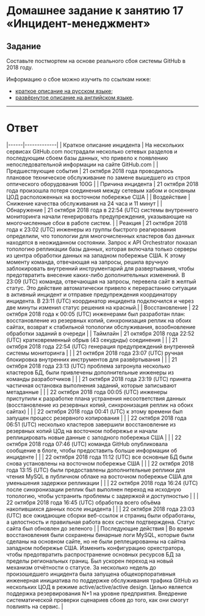 # Домашнее задание к занятию 17 «Инцидент-менеджмент»

## Задание

Составьте постмортем на основе реального сбоя системы GitHub в 2018 году.

Информацию о сбое можно изучить по ссылкам ниже:

* [краткое описание на русском языке](https://habr.com/ru/post/427301/);
* [развёрнутое описание на английском языке](https://github.blog/2018-10-30-oct21-post-incident-analysis/).

---

# Ответ

|------|-------------|
| Краткое описание инцидента | На нескольких сервисах GitHub.com пострадали несколько сетевых разделов и последующим сбоем базы данных, что привело к появлению непоследовательной информации на сайте GitHub.com |
| Предшествующие события | 21 октября 2018 года проводилось плановое техническое обслуживание по замене вышедшего из строя оптического оборудования 100G |
| Причина инцидента | 21 октября 2018 года произошла потеря соединения между сетевым хабом и основным ЦОД расположенных на восточном побережье США |
| Воздействие | Снижение качества обслуживания на 24 часа и 11 минут |
| Обнаружение | 21 октября 2018 года в 22:54 (UTC) системы внутреннего мониторинга начали генерировать предупреждения, указывающие на многочисленные сбои в работе систем. |
| Реакция | 21 октября 2018 года к 23:02 (UTC) инженеры из группы быстрого реагирования определили, что топологии для многочисленных кластеров баз данных находятся в неожиданном состоянии. Запрос к API Orchestrator показал топологию репликации базы данных, которая включала только серверы из центра обработки данных на западном побережье США. К этому моменту команда, отвечающая на запросы, решила вручную заблокировать внутренний инструментарий для развертывания, чтобы предотвратить внесение каких-либо дополнительных изменений. В 23:09 (UTC) команда, отвечающая на запросы, перевела сайт в желтый статус. Это действие автоматически привело к перерастанию ситуации в активный инцидент и отправке предупреждения координатору инцидента. В 23:11 (UTC) координатор инцидента подключился и через две минуты изменил статус решения на красный.|
| Восстановление | 22 октября 2018 года к 00:05 (UTC) инженерами был разработан план: восстановление из резервных копий, синхронизация реплик на обоих сайтах, возврат к стабильной топологии обслуживания, возобновление обработки заданий в очереди |
| Таймлайн | 21 октября 2018 года 22:52 (UTC) кратковременный обрыв (43 секуднды) соединения |
|          | 21 октября 2018 года 22:54 (UTC) генерация предупреждений внутренней системы мониторинга |
|          | 21 октября 2018 года 23:07 (UTC) ручная блокировка внутренних инструментов для развёртывания |
|          | 21 октября 2018 года 23:13 (UTC) проблема затронула несколько кластеров БД, были привлечены дополнительные инженеры из команды разработчиков |
|          | 21 октября 2018 года 23:19 (UTC) принята частичная остановка выполнения заданий, которые записывают метаданные |
|          | 22 октября 2018 года 00:05 (UTC) инженеры приступили к разработке плана устранения несоответствия данных (восстановление из резервных копий, синхронизация реплик на обоих сайтах) |
|          | 22 октября 2018 года 00:41 (UTC) к этому времени был запущен процесс резервного копирования |
|          | 22 октября 2018 года 06:51 (UTC) несколько кластеров завершили восстановление из резервных копий ЦОд на восточном побережье и начали реплицировать новые данные с заподного побережья США |
|          | 22 октября 2018 года 07:46 (UTC) команда GitHub опубликовала сообщение в блоге, чтобы предоставить больше информации об инциденте |
|          | 22 октября 2018 года 11:12 (UTC) все основные БД были снова установлены на восточном побережье США |
|          | 22 октября 2018 года 13:15 (UTC) были предоставлены дополнительные реплики для чтения MySQL в публичном облаке на восточном побережье США для уменьшения задержки репликации |
|          | 22 октября 2018 года 16:24 (UTC) после синхронизации реплик был выполнен переход на исходную топологию, чтобы устранить проблемы с задержкой и доступностью |
|          | 22 октября 2018 года 16:45 (UTC) обработка всего объёма накопившихся данных после инцидента |
|          | 22 октября 2018 года 23:03 (UTC) все ожидающие сборки веб-ссылок и страниц были обработаны, а целостность и правильная работа всех систем подтверждена. Статус сайта был обновлен до зеленого |
| Последующие действия | Во время восстановления были сохранены бинарные логи MySQL, которые были сделаны на основном сайте, но не были реплецированны на сайтна западном побережье США. Изменить конфигурацию оркестратора, чтобы предотвратить распространение основных ресурсов БД за пределы региональных границ. Был ускорен переход на новый механизм отчётности о статусе. За несколько недель до произошедшего инцидента была запущена общекорпоративныя инженерная инициатива по поддержке обслуживания трафика GitHub из нескольких ЦОД в режиме active/active/active design. Целью является поддержка резервирования N+1 на уровне предприятия. Внедрение систематической проверки сценариев сбоев до того, как они смогут повлиять на сервис. |



